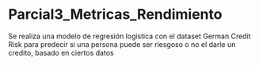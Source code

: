# Parcial3_Metricas_Rendimiento

Se realiza una modelo de regresión logistica con el dataset German Credit Risk para predecir si una persona puede ser riesgoso o no el darle un credito, basado en ciertos datos

